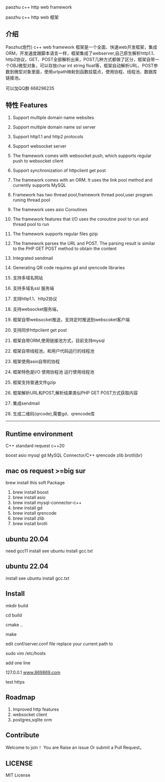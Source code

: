paozhu c++ http web framework

paozhu c++ http web 框架

介绍
---------------

Paozhu(炮竹) c++ web framework 框架是一个全面、快速web开发框架，集成ORM，开发速度跟脚本语言一样，框架集成了webserver,自己原生解析http1.1、http2协议，GET、POST全部解析出来，POST几种方式都做了区分，框架自带一个OBJ微型对象，可以存放char int string float等，框架自动解析URL、POST参数到微型对象里面，使用urlpath映射到函数挂载点，使用协程、线程池、数据库链接池。

可以加QQ群 668296235


特性 Features
--------------

1. Support multiple domain name websites
2. Support multiple domain name ssl server
3. Support http1.1 and http2 protocols
4. Support websocket server
5. The framework comes with websocket push, which supports regular push to websocket client
6. Support synchronization of httpclient get post
7. The framework comes with an ORM. It uses the link pool method and currently supports MySQL
8. Framework has two thread pool,framework thread pool,user program runing thread pool
9. The framework uses asio Coroutines
10. The framework features that I/O uses the coroutine pool to run and thread pool to run
11. The framework supports regular files gzip
12. The framework parses the URL and POST. The parsing result is similar to the PHP GET POST method to obtain the content
13. Integrated sendmail
14. Generating QR code requires gd and qrencode libraries


1. 支持多域名网站
2. 支持多域名ssl 服务端
3. 支持http1.1、http2协议
4. 支持websocket服务端，
5. 框架自带websocket推送，支持定时推送到webscoket客户端
6. 支持同步httpclient get post
7. 框架自带ORM,使用链接池方式，目前支持mysql 
8. 框架自带线程池，和用户代码运行的线程池
9. 框架使用asio自带的协程
10. 框架特色是I/O 使用协程池 运行使用线程池
11. 框架支持普通文件gzip
12. 框架解析URL和POST,解析结果类似PHP GET POST方式获取内容
13. 集成sendmail
14. 生成二维码(qrcode),需要gd、qrencode库

---------------------


Runtime environment
--------------------------------------

C++ standard request c++20

boost asio mysql gd MySQL Connector/C++ qrencode 
zlib brotli(br)


mac os request >=big sur  
---------

brew install this soft Package

1. brew install boost
2. brew install asio
3. brew install mysql-connector-c++
4. brew install gd
5. brew install qrencode
6. brew install zlib
7. brew install brotli


ubuntu 20.04
-------------------

need gcc11 install see  ubuntu install gcc.txt


ubuntu 22.04
-------------------

install see ubuntu install gcc.txt



Install 
--------------------

mkdir build

cd build

cmake ..

make


edit conf/server.conf file
replace your current path to


sudo vim /etc/hosts

add one line

127.0.0.1 www.869869.com 

test https

Roadmap
-----------------

1. Improved http features
2. websocket client
3. postgres,sqlite orm


Contribute
-----------------

Welcome to join！ You are Raise an issue Or submit a Pull Request。


LICENSE
-----------------

MIT License
